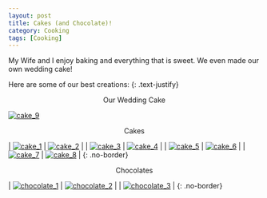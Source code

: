 ```yaml
---
layout: post
title: Cakes (and Chocolate)!
category: Cooking
tags: [Cooking]
---
```

My Wife and I enjoy baking and everything that is sweet.
We even made our own wedding cake!

Here are some of our best creations:
{: .text-justify}

<center>Our Wedding Cake</center>

[![cake_9](/public/img/cakes/cake9.jpg)](/public/img/cakes/cake9.jpg)

<!-- more -->

<center>Cakes</center>

| [![cake_1](/public/img/cakes/cake1.jpg)](/public/img/cakes/cake1.jpg) | [![cake_2](/public/img/cakes/cake2.jpg)](/public/img/cakes/cake2.jpg) |
| [![cake_3](/public/img/cakes/cake3.jpg)](/public/img/cakes/cake3.jpg) | [![cake_4](/public/img/cakes/cake4.JPG)](/public/img/cakes/cake4.JPG) |
| [![cake_5](/public/img/cakes/cake5.JPG)](/public/img/cakes/cake5.JPG) | [![cake_6](/public/img/cakes/cake6.JPG)](/public/img/cakes/cake6.JPG) |
| [![cake_7](/public/img/cakes/cake7.JPG)](/public/img/cakes/cake7.JPG) | [![cake_8](/public/img/cakes/cake8.JPG)](/public/img/cakes/cake8.JPG) |
{: .no-border}


<center>Chocolates</center>

| [![chocolate_1](/public/img/cakes/chocolate1.JPG)](/public/img/cakes/chocolate1.JPG) | [![chocolate_2](/public/img/cakes/chocolate2.JPG)](/public/img/cakes/chocolate2.JPG) |
| [![chocolate_3](/public/img/cakes/chocolate3.JPG)](/public/img/cakes/chocolate3.JPG) |
{: .no-border}
